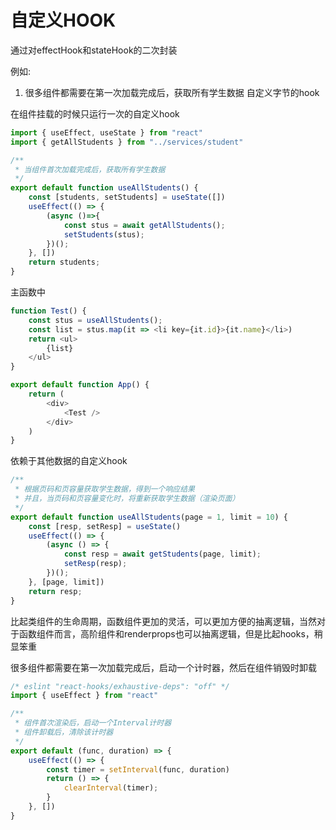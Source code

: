 # 自定义HOOK

通过对effectHook和stateHook的二次封装

例如:
1. 很多组件都需要在第一次加载完成后，获取所有学生数据
自定义字节的hook

在组件挂载的时候只运行一次的自定义hook

```js
import { useEffect, useState } from "react"
import { getAllStudents } from "../services/student"

/**
 * 当组件首次加载完成后，获取所有学生数据
 */
export default function useAllStudents() {
    const [students, setStudents] = useState([])
    useEffect(() => {
        (async ()=>{
            const stus = await getAllStudents();
            setStudents(stus);
        })();
    }, [])
    return students;
}
```

主函数中
```js
function Test() {
    const stus = useAllStudents();
    const list = stus.map(it => <li key={it.id}>{it.name}</li>)
    return <ul>
        {list}
    </ul>
}

export default function App() {
    return (
        <div>
            <Test />
        </div>
    )
}
```
依赖于其他数据的自定义hook

```js
/**
 * 根据页码和页容量获取学生数据，得到一个响应结果
 * 并且，当页码和页容量变化时，将重新获取学生数据（渲染页面）
 */
export default function useAllStudents(page = 1, limit = 10) {
    const [resp, setResp] = useState()
    useEffect(() => {
        (async () => {
            const resp = await getStudents(page, limit);
            setResp(resp);
        })();
    }, [page, limit])
    return resp;
}
```

比起类组件的生命周期，函数组件更加的灵活，可以更加方便的抽离逻辑，当然对于函数组件而言，高阶组件和renderprops也可以抽离逻辑，但是比起hooks，稍显笨重

很多组件都需要在第一次加载完成后，启动一个计时器，然后在组件销毁时卸载

```js
/* eslint "react-hooks/exhaustive-deps": "off" */
import { useEffect } from "react"

/**
 * 组件首次渲染后，启动一个Interval计时器
 * 组件卸载后，清除该计时器
 */
export default (func, duration) => {
    useEffect(() => {
        const timer = setInterval(func, duration)
        return () => {
            clearInterval(timer);
        }
    }, [])
}
```